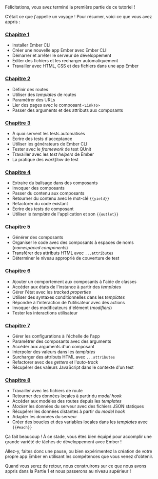 Félicitations, vous avez terminé la première partie de ce tutoriel !

C’était ce que j'appelle un voyage&nbsp;! Pour résumer, voici ce que vous avez appris&nbsp;:<!-- Using ### \[Chapter 1\](../orientation/) triggers some sort of rendering bug -->

<h3><a href="../orientation/">Chapitre 1</a></h3>

- Installer Ember CLI
- Créer une nouvelle app Ember avec Ember CLI
- Démarrer et arrêter le serveur de développement
- Éditer des fichiers et les recharger automatiquement
- Travailler avec HTML, CSS et des fichiers dans une app Ember

<h3><a href="../building-pages/">Chapitre 2</a></h3>

- Définir des routes
- Utiliser des _templates_ de routes
- Paramétrer des URLs
- Lier des pages avec le composant `<LinkTo>`
- Passer des arguments et des attributs aux composants

<h3><a href="../automated-testing/">Chapitre 3</a></h3>

- À quoi servent les tests automatisés
- Écrire des tests d'acceptance
- Utiliser les générateurs de Ember CLI
- Tester avec le _framework_ de test QUnit
- Travailler avec les _test helpers_ de Ember
- La pratique des _workflow_ de test

<h3><a href="../component-basics/">Chapitre 4</a></h3>

- Extraire du balisage dans des composants
- Invoquer des composants
- Passer du contenu aux composants
- Retourner du contenu avec le mot-clé `{{yield}}`
- Refactorer du code existant
- Écrire des tests de composant
- Utiliser le _template_ de l'application et son `{{outlet}}`

<h3><a href="../more-about-components/">Chapitre 5</a></h3>

- Générer des composants
- Organiser le code avec des composants à espaces de noms (_namespaced components_)
- Transférer des attributs HTML avec `...attributes`
- Déterminer le niveau approprié de couverture de test

<h3><a href="../interactive-components/">Chapitre 6</a></h3>

- Ajouter un comportement aux composants à l'aide de classes
- Accéder aux états de l'instance à partir des _templates_
- Gérer l'état avec les _tracked properties_
- Utiliser des syntaxes conditionnelles dans les _templates_
- Répondre à l'interaction de l'utilisateur avec des actions
- Invoquer des modificateurs d'élément (_modifiers_)
- Tester les interactions utilisateur

<h3><a href="../reusable-components/">Chapitre 7</a></h3>

- Gérer les configurations à l'échelle de l'app
- Paramétrer des composants avec des arguments
- Accéder aux arguments d'un composant
- Interpoler des valeurs dans les _templates_
- Surcharger des attributs HTML avec `...attributes`
- Refactorer avec des _getters_ et l'_auto-track_
- Récupérer des valeurs JavaScript dans le contexte d'un test

<h3><a href="../working-with-data/">Chapitre 8</a></h3>

- Travailler avec les fichiers de route
- Retourner des données locales à partir du _model hook_
- Accéder aux modèles des routes depuis les _templates_
- _Mocker_ les données du serveur avec des fichiers JSON statiques
- Récupérer les données distantes à partir du _model hook_
- Adapter les données du serveur
- Créer des boucles et des variables locales dans les _templates_ avec `{{#each}}`

Ça fait beaucoup&nbsp;! À ce stade, vous êtes bien équipé pour accomplir une grande variété de tâches de développement avec Ember&nbsp;!

Allez-y, faites donc une pause, ou bien expérimentez la création de votre propre app Ember en utilisant les compétences que vous venez d'obtenir.

Quand vous serez de retour, nous construirons sur ce que nous avons appris dans la Partie 1 et nous passerons au niveau supérieur&nbsp;!
